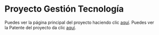 # Proyecto Gestión Tecnología

Puedes ver la página principal del proyecto haciendo clic [aquí](Gestion%20Tecnologia/index.html).
Puedes ver la Patente del proyecto da clic [aquí](Gestion%20Tecnologia/Patente.html).